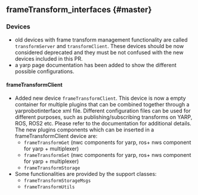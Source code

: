 frameTransform_interfaces {#master}
-----------------------

### Devices

* old devices with frame transform management functionality are called `transformServer` and `transformClient`. These devices should be now
  considered deprecated and they must be not confused with the new devices included in this PR.
* a yarp page documentation has been added to show the different possible configurations.

#### frameTransformClient

* Added new device `frameTransformClient`. This device is now a empty container for multiple plugins that can be combined together through a 
  yarprobotinterface xml file. Different configuration files can be used for different purposes, such as publishing/subscribing transforms
  on YARP, ROS, ROS2 etc. Please refer to the documentation for additional details. The new plugins components which can be inserted in a
  frameTransformClient device are:
  * `frameTransformGet` (nwc components for yarp, ros+ nws component for yarp + multiplexer)
  * `frameTransformSet` (nwc components for yarp, ros+ nws component for yarp + multiplexer)
  * `frameTransformStorage`
* Some functionalities are provided by the support classes:
  * `frameTransformStorageMsgs`
  * `frameTransformUtils`




